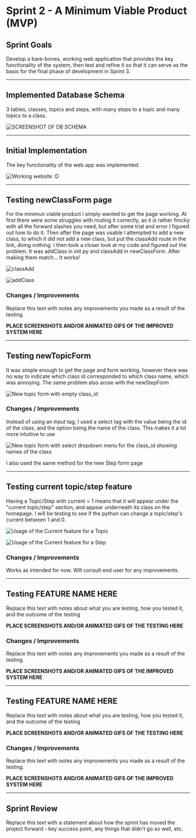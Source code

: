 # Sprint 2 - A Minimum Viable Product (MVP)


## Sprint Goals

Develop a bare-bones, working web application that provides the key functionality of the system, then test and refine it so that it can serve as the basis for the final phase of development in Sprint 3.


---

## Implemented Database Schema

3 tables, classes, topics and steps, with many steps to a topic and many topics to a class.

![SCREENSHOT OF DB SCHEMA](screenshots/example.png)


---

## Initial Implementation

The key functionality of the web app was implemented:

![Working website :D](screenshots/keyFunctionalityTest.gif)


---

## Testing newClassForm page

For the minimun viable product i simply wanted to get the page working. At first there were some struggles with routing it correctly, as it is rather finicky with all the forward slashes you need, but after some trial and error I figured out how to do it. Then after the page was usable I attempted to add a new class, to which it did not add a new class, but put the classAdd route in the link, doing nothing. I then took a closer look at my code and figured out the problem. It was addClass in init.py and classAdd in newClassForm. After making them match... it works!

![classAdd](screenshots/classAdd.png)

![addClass](screenshots/addClass.png)

### Changes / Improvements

Replace this text with notes any improvements you made as a result of the testing.

**PLACE SCREENSHOTS AND/OR ANIMATED GIFS OF THE IMPROVED SYSTEM HERE**


---

## Testing newTopicForm

It was simple enough to get the page and form working, however there was no way to indicate which class id corresponded to which class name, which was annoying. The same problem also arose with the newStepForm

![New topic form with empty class_id](screenshots/newTopicFormTesting.png)

### Changes / Improvements

Instead of using an input tag, I used a select tag with the value being the id of the class, and the option being the name of the class. This makes it a lot more intuitive to use

![New topic form with select dropdown menu for the class_id showing names of the class](screenshots/newTopicFormUsingClassName.png)

I also used the same method for the new Step form page

---

## Testing current topic/step feature

Having a Topic/Step with current = 1 means that it will appear under the "current topic/step" section, and appear underneath its class on the homepage. I will be testing to see if the python can change a topic/step's current between 1 and 0.

![Usage of the Current feature for a Topic](screenshots/currentTopicTest.gif)

![Usage of the Current feature for a Step](screenshots/currentStepTest.gif)

### Changes / Improvements

Works as intended for now. Will consult end user for any improvements.


---

## Testing FEATURE NAME HERE

Replace this text with notes about what you are testing, how you tested it, and the outcome of the testing

**PLACE SCREENSHOTS AND/OR ANIMATED GIFS OF THE TESTING HERE**

### Changes / Improvements

Replace this text with notes any improvements you made as a result of the testing.

**PLACE SCREENSHOTS AND/OR ANIMATED GIFS OF THE IMPROVED SYSTEM HERE**


---

## Testing FEATURE NAME HERE

Replace this text with notes about what you are testing, how you tested it, and the outcome of the testing

**PLACE SCREENSHOTS AND/OR ANIMATED GIFS OF THE TESTING HERE**

### Changes / Improvements

Replace this text with notes any improvements you made as a result of the testing.

**PLACE SCREENSHOTS AND/OR ANIMATED GIFS OF THE IMPROVED SYSTEM HERE**


---

## Sprint Review

Replace this text with a statement about how the sprint has moved the project forward - key success point, any things that didn't go so well, etc.

